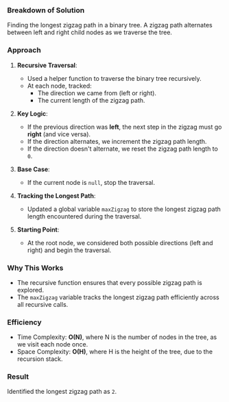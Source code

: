 ### Breakdown of Solution

Finding the longest zigzag path in a binary tree. A zigzag path alternates between left and right child nodes as we traverse the tree.

### **Approach**

1. **Recursive Traversal**:
   - Used a helper function to traverse the binary tree recursively.
   - At each node, tracked:
     - The direction we came from (left or right).
     - The current length of the zigzag path.

2. **Key Logic**:
   - If the previous direction was **left**, the next step in the zigzag must go **right** (and vice versa).
   - If the direction alternates, we increment the zigzag path length.
   - If the direction doesn't alternate, we reset the zigzag path length to `0`.

3. **Base Case**:
   - If the current node is `null`, stop the traversal.

4. **Tracking the Longest Path**:
   - Updated a global variable `maxZigzag` to store the longest zigzag path length encountered during the traversal.

5. **Starting Point**:
   - At the root node, we considered both possible directions (left and right) and begin the traversal.

### **Why This Works**
- The recursive function ensures that every possible zigzag path is explored.
- The `maxZigzag` variable tracks the longest zigzag path efficiently across all recursive calls.

### **Efficiency**
- Time Complexity: **O(N)**, where N is the number of nodes in the tree, as we visit each node once.
- Space Complexity: **O(H)**, where H is the height of the tree, due to the recursion stack.


### **Result**
Identified the longest zigzag path as `2`.

